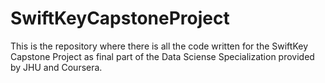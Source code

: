 # SwiftKeyCapstoneProject
This is the repository where there is all the code written for the SwiftKey Capstone Project as final part of the Data Sciense Specialization provided by JHU and Coursera.
